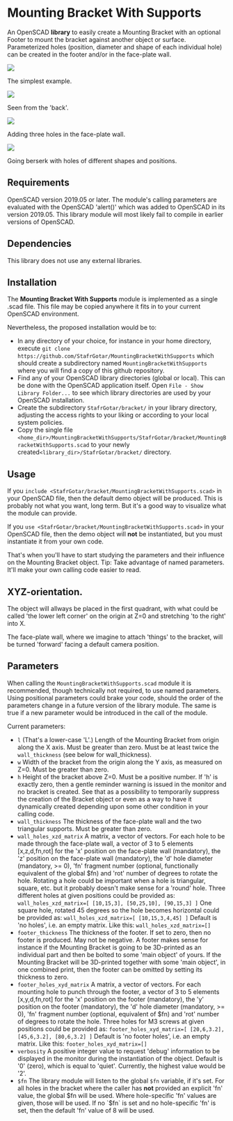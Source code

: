 # Mounting Bracket With Supports

An OpenSCAD **library** to easily create a Mounting Bracket with an optional Footer to mount the bracket against another object or surface.
Parameterized holes (position, diameter and shape of each individual hole) can be created in the footer and/or in the face-plate wall.

![](https://github.com/StafrGotar/MountingBracketWithSupports/blob/master/images/Bracket-Below-Right.png)

The simplest example.


![](https://github.com/StafrGotar/MountingBracketWithSupports/blob/master/images/Bracket-Behind-Left.png)

Seen from the 'back'.


![](https://github.com/StafrGotar/MountingBracketWithSupports/blob/master/images/Bracket-Below-Frontholes.png)

Adding three holes in the face-plate wall.


![](https://github.com/StafrGotar/MountingBracketWithSupports/blob/master/images/Bracket-Frontholes-GoingBerserk.png)

Going berserk with holes of different shapes and positions.


## Requirements

OpenSCAD version 2019.05 or later.
The module's calling parameters are evaluated with the OpenSCAD 'alert()' which was added to OpenSCAD in its version 2019.05.
This library module will most likely fail to compile in earlier versions of OpenSCAD.

## Dependencies

This library does not use any external libraries.

## Installation

The **Mounting Bracket With Supports** module is implemented as a single .scad file.
This file may be copied anywhere it fits in to your current OpenSCAD environment.

Nevertheless, the proposed installation would be to:

* In any directory of your choice, for instance in your home directory,
execute `git clone https://github.com/StafrGotar/MountingBracketWithSupports`
which should create a subdirectory named `MountingBracketWithSupports`
where you will find a copy of this github repository.
* Find any of your OpenSCAD library directories (global or local).
This can be done with the OpenSCAD application itself.
Open `File - Show Library Folder...` to see which library directories are used by your OpenSCAD installation.
* Create the subdirectory `StafrGotar/bracket/` in your library directory, adjusting the access rights to your liking
or according to your local system policies.
* Copy the single file `<home_dir>/MountingBracketWithSupports/StafrGotar/bracket/MountingBracketWithSupports.scad`
to your newly created`<library_dir>/StafrGotar/bracket/` directory.

## Usage

If you `include <StafrGotar/bracket/MountingBracketWithSupports.scad>` in your OpenSCAD file,
then the default demo object will be produced.
This is probably not what you want, long term.
But it's a good way to visualize what the module can provide.

If you `use <StafrGotar/bracket/MountingBracketWithSupports.scad>` in your OpenSCAD file,
then the demo object will **not** be instantiated, but you must instantiate it from your own code.

That's when you'll have to start studying the parameters and their influence on the Mounting Bracket object.
Tip: Take advantage of named parameters. It'll make your own calling code easier to read.


## XYZ-orientation.
The object will allways be placed in the first quadrant,
with what could be called 'the lower left corner' on the origin at Z=0 and stretching 'to the right' into X.

The face-plate wall, where we imagine to attach 'things' to the bracket, will be turned 'forward'
facing a default camera position.


## Parameters

When calling the `MountingBracketWithSupports.scad` module it is recommended,
though technically not required, to use named parameters.
Using positional parameters could brake your code, should the order of the parameters change in a future version of the library module.
The same is true if a new parameter would be introduced in the call of the module.

Current parameters:
* `l` (That's a lower-case 'L'.) Length of the Mounting Bracket from origin along the X axis. Must be greater than zero. Must be at least twice the `wall_thickness` (see below for wall_thickness).
* `w` Width of the bracket from the origin along the Y axis, as measured on Z=0. Must be greater than zero.
* `h` Height of the bracket above Z=0. Must be a positive number. If 'h' is exactly zero, then a gentle reminder warning is issued in the monitor and no bracket is created. See that as a possibility to temporarily suppress the creation of the Bracket object or even as a way to have it dynamically created depending upon some other condition in your calling code.
* `wall_thickness` The thickness of the face-plate wall and the two triangular supports. Must be greater than zero.
* `wall_holes_xzd_matrix` A matrix, a vector of vectors. For each hole to be made through the face-plate wall, a vector of 3 to 5 elements [x,z,d,fn,rot] for the 'x' position on the face-plate wall (mandatory), the 'z' position on the face-plate wall (mandatory), the 'd' hole diameter (mandatory, >= 0), 'fn' fragment number (optional, functionally equivalent of the global $fn) and 'rot' number of degrees to rotate the hole. Rotating a hole could be important when a hole is triangular, square, etc. but it probably doesn't make sense for a 'round' hole.
Three different holes at given positions could be provided as: `wall_holes_xzd_matrix=[ [10,15,3], [50,25,10], [90,15,3] ]`
One square hole, rotated 45 degrees so the hole becomes horizontal could be provided as: `wall_holes_xzd_matrix=[ [10,15,3,4,45] ]`
Default is 'no holes', i.e. an empty matrix. Like this: `wall_holes_xzd_matrix=[]`
* `footer_thickness` The thickness of the footer. If set to zero, then no footer is produced. May not be negative. A footer makes sense for instance if the Mounting Bracket is going to be 3D-printed as an individual part and then be bolted to some 'main object' of yours. If the Mounting Bracket will be 3D-printed together with some 'main object', in one combined print, then the footer can be omitted by setting its thickness to zero.
* `footer_holes_xyd_matrix` A matrix, a vector of vectors. For each mounting hole to punch through the footer, a vector of 3 to 5 elements [x,y,d,fn,rot] for the 'x' position on the footer (mandatory), the 'y' position on the footer (mandatory), the 'd' hole diameter (mandatory, >= 0), 'fn' fragment number (optional, equivalent of $fn) and 'rot' number of degrees to rotate the hole. Three holes for M3 screws at given positions could be provided as: `footer_holes_xyd_matrix=[ [20,6,3.2], [45,6,3.2], [80,6,3.2] ]` Default is 'no footer holes', i.e. an empty matrix. Like this: `footer_holes_xyd_matrix=[]`
* `verbosity` A positive integer value to request 'debug' information to be displayed in the monitor during the instantiation of the object. Default is '0' (zero), which is equal to 'quiet'. Currently, the highest value would be '2'.
* `$fn` The library module will listen to the global `$fn` variable, if it's set.
For all holes in the bracket where the caller has **not** provided an explicit 'fn' value, the global $fn will be used.
Where hole-specific 'fn' values are given, those will be used.
If no `$fn` is set and no hole-specific 'fn' is set, then the default 'fn' value of 8 will be used.
